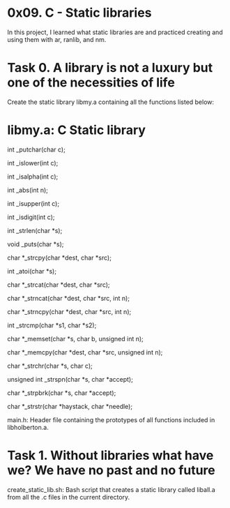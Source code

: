 # 0x09. C - Static libraries

In this project, I learned what static libraries are and practiced creating and using them with ar, ranlib, and nm.

# Task 0. A library is not a luxury but one of the necessities of life

Create the static library libmy.a containing all the functions listed below:

# libmy.a: C Static library

int _putchar(char c);

int _islower(int c);

int _isalpha(int c);

int _abs(int n);

int _isupper(int c);

int _isdigit(int c);

int _strlen(char *s);

void _puts(char *s);

char *_strcpy(char *dest, char *src);

int _atoi(char *s);

char *_strcat(char *dest, char *src);

char *_strncat(char *dest, char *src, int n);

char *_strncpy(char *dest, char *src, int n);

int _strcmp(char *s1, char *s2);

char *_memset(char *s, char b, unsigned int n);

char *_memcpy(char *dest, char *src, unsigned int n);

char *_strchr(char *s, char c);

unsigned int _strspn(char *s, char *accept);

char *_strpbrk(char *s, char *accept);

char *_strstr(char *haystack, char *needle);

main.h: Header file containing the prototypes of all functions included in libholberton.a.

# Task 1. Without libraries what have we? We have no past and no future

create_static_lib.sh: Bash script that creates a static library called liball.a from all the .c files in the current directory.
